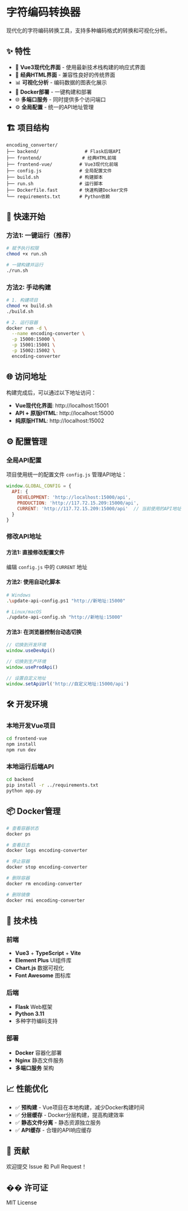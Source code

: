 # 字符编码转换器

现代化的字符编码转换工具，支持多种编码格式的转换和可视化分析。

## ✨ 特性

- 🎨 **Vue3现代化界面** - 使用最新技术栈构建的响应式界面
- 🔧 **经典HTML界面** - 兼容性良好的传统界面
- 📊 **可视化分析** - 编码数据的图表化展示
- 🐳 **Docker部署** - 一键构建和部署
- 🌐 **多端口服务** - 同时提供多个访问端口
- ⚙️ **全局配置** - 统一的API地址管理

## 🏗️ 项目结构

```
encoding_converter/
├── backend/                 # Flask后端API
├── frontend/               # 经典HTML前端
├── frontend-vue/          # Vue3现代化前端
├── config.js              # 全局配置文件
├── build.sh               # 构建脚本
├── run.sh                 # 运行脚本
├── Dockerfile.fast        # 快速构建Docker文件
└── requirements.txt       # Python依赖
```

## 🚀 快速开始

### 方法1: 一键运行（推荐）

```bash
# 赋予执行权限
chmod +x run.sh

# 一键构建并运行
./run.sh
```

### 方法2: 手动构建

```bash
# 1. 构建项目
chmod +x build.sh
./build.sh

# 2. 运行容器
docker run -d \
  --name encoding-converter \
  -p 15000:15000 \
  -p 15001:15001 \
  -p 15002:15002 \
  encoding-converter
```

## 🌐 访问地址

构建完成后，可以通过以下地址访问：

- **Vue现代化界面**: http://localhost:15001
- **API + 原版HTML**: http://localhost:15000  
- **纯原版HTML**: http://localhost:15002

## ⚙️ 配置管理

### 全局API配置

项目使用统一的配置文件 `config.js` 管理API地址：

```javascript
window.GLOBAL_CONFIG = {
  API: {
    DEVELOPMENT: 'http://localhost:15000/api',
    PRODUCTION: 'http://117.72.15.209:15000/api',
    CURRENT: 'http://117.72.15.209:15000/api'  // 当前使用的API地址
  }
}
```

### 修改API地址

#### 方法1: 直接修改配置文件
编辑 `config.js` 中的 `CURRENT` 地址

#### 方法2: 使用自动化脚本
```bash
# Windows
.\update-api-config.ps1 "http://新地址:15000"

# Linux/macOS
./update-api-config.sh "http://新地址:15000"
```

#### 方法3: 在浏览器控制台动态切换
```javascript
// 切换到开发环境
window.useDevApi()

// 切换到生产环境  
window.useProdApi()

// 设置自定义地址
window.setApiUrl('http://自定义地址:15000/api')
```

## 🛠️ 开发环境

### 本地开发Vue项目

```bash
cd frontend-vue
npm install
npm run dev
```

### 本地运行后端API

```bash
cd backend
pip install -r ../requirements.txt
python app.py
```

## 📦 Docker管理

```bash
# 查看容器状态
docker ps

# 查看日志
docker logs encoding-converter

# 停止容器
docker stop encoding-converter

# 删除容器
docker rm encoding-converter

# 删除镜像
docker rmi encoding-converter
```

## 🔧 技术栈

### 前端
- **Vue3** + **TypeScript** + **Vite**
- **Element Plus** UI组件库
- **Chart.js** 数据可视化
- **Font Awesome** 图标库

### 后端
- **Flask** Web框架
- **Python 3.11**
- 多种字符编码支持

### 部署
- **Docker** 容器化部署
- **Nginx** 静态文件服务
- **多端口服务** 架构

## 📈 性能优化

- ✅ **预构建** - Vue项目在本地构建，减少Docker构建时间
- ✅ **分层缓存** - Docker分层构建，提高构建效率
- ✅ **静态文件分离** - 静态资源独立服务
- ✅ **API缓存** - 合理的API响应缓存

## 🤝 贡献

欢迎提交 Issue 和 Pull Request！

## �� 许可证

MIT License 
